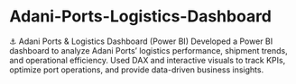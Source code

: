 # Adani-Ports-Logistics-Dashboard
⚓ Adani Ports &amp; Logistics Dashboard (Power BI) Developed a Power BI dashboard to analyze Adani Ports’ logistics performance, shipment trends, and operational efficiency. Used DAX and interactive visuals to track KPIs, optimize port operations, and provide data-driven business insights.
